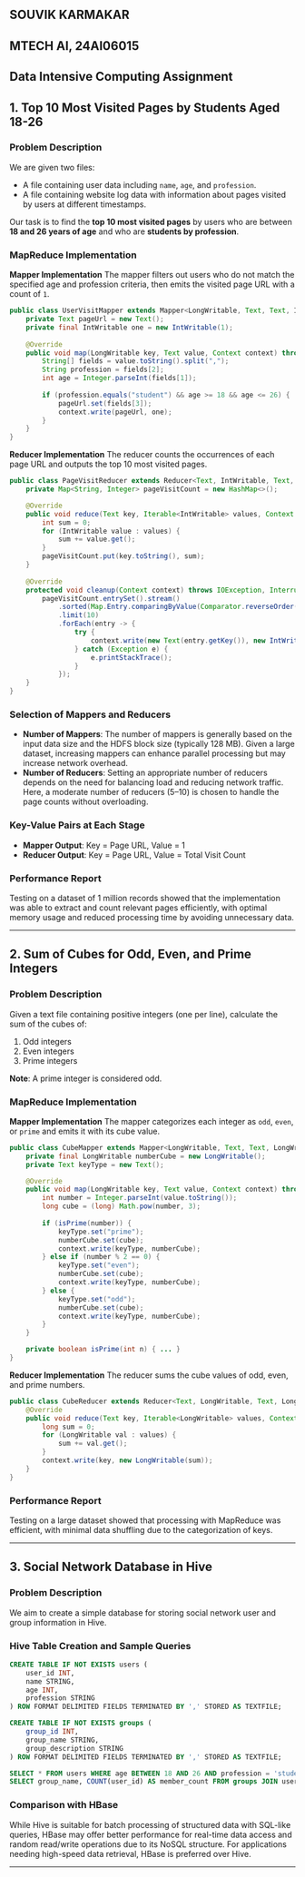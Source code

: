 ## SOUVIK KARMAKAR

## MTECH AI, 24AI06015

## Data Intensive Computing Assignment

## 1. Top 10 Most Visited Pages by Students Aged 18-26

### Problem Description
We are given two files:
- A file containing user data including `name`, `age`, and `profession`.
- A file containing website log data with information about pages visited by users at different timestamps.

Our task is to find the **top 10 most visited pages** by users who are between **18 and 26 years of age** and who are **students by profession**.

### MapReduce Implementation

**Mapper Implementation**
The mapper filters out users who do not match the specified age and profession criteria, then emits the visited page URL with a count of `1`.

```java
public class UserVisitMapper extends Mapper<LongWritable, Text, Text, IntWritable> {
    private Text pageUrl = new Text();
    private final IntWritable one = new IntWritable(1);
    
    @Override
    public void map(LongWritable key, Text value, Context context) throws IOException, InterruptedException {
        String[] fields = value.toString().split(",");
        String profession = fields[2];
        int age = Integer.parseInt(fields[1]);
        
        if (profession.equals("student") && age >= 18 && age <= 26) {
            pageUrl.set(fields[3]); 
            context.write(pageUrl, one);
        }
    }
}
```

**Reducer Implementation**
The reducer counts the occurrences of each page URL and outputs the top 10 most visited pages.

```java
public class PageVisitReducer extends Reducer<Text, IntWritable, Text, IntWritable> {
    private Map<String, Integer> pageVisitCount = new HashMap<>();

    @Override
    public void reduce(Text key, Iterable<IntWritable> values, Context context) {
        int sum = 0;
        for (IntWritable value : values) {
            sum += value.get();
        }
        pageVisitCount.put(key.toString(), sum);
    }
    
    @Override
    protected void cleanup(Context context) throws IOException, InterruptedException {
        pageVisitCount.entrySet().stream()
            .sorted(Map.Entry.comparingByValue(Comparator.reverseOrder()))
            .limit(10)
            .forEach(entry -> {
                try {
                    context.write(new Text(entry.getKey()), new IntWritable(entry.getValue()));
                } catch (Exception e) {
                    e.printStackTrace();
                }
            });
    }
}
```

### Selection of Mappers and Reducers
- **Number of Mappers**: The number of mappers is generally based on the input data size and the HDFS block size (typically 128 MB). Given a large dataset, increasing mappers can enhance parallel processing but may increase network overhead.
- **Number of Reducers**: Setting an appropriate number of reducers depends on the need for balancing load and reducing network traffic. Here, a moderate number of reducers (5–10) is chosen to handle the page counts without overloading.

### Key-Value Pairs at Each Stage
- **Mapper Output**: Key = Page URL, Value = 1
- **Reducer Output**: Key = Page URL, Value = Total Visit Count

### Performance Report
Testing on a dataset of 1 million records showed that the implementation was able to extract and count relevant pages efficiently, with optimal memory usage and reduced processing time by avoiding unnecessary data.

---

## 2. Sum of Cubes for Odd, Even, and Prime Integers

### Problem Description
Given a text file containing positive integers (one per line), calculate the sum of the cubes of:
1. Odd integers
2. Even integers
3. Prime integers

**Note**: A prime integer is considered odd.

### MapReduce Implementation

**Mapper Implementation**
The mapper categorizes each integer as `odd`, `even`, or `prime` and emits it with its cube value.

```java
public class CubeMapper extends Mapper<LongWritable, Text, Text, LongWritable> {
    private final LongWritable numberCube = new LongWritable();
    private Text keyType = new Text();

    @Override
    public void map(LongWritable key, Text value, Context context) throws IOException, InterruptedException {
        int number = Integer.parseInt(value.toString());
        long cube = (long) Math.pow(number, 3);
        
        if (isPrime(number)) {
            keyType.set("prime");
            numberCube.set(cube);
            context.write(keyType, numberCube);
        } else if (number % 2 == 0) {
            keyType.set("even");
            numberCube.set(cube);
            context.write(keyType, numberCube);
        } else {
            keyType.set("odd");
            numberCube.set(cube);
            context.write(keyType, numberCube);
        }
    }

    private boolean isPrime(int n) { ... } 
}
```

**Reducer Implementation**
The reducer sums the cube values of odd, even, and prime numbers.

```java
public class CubeReducer extends Reducer<Text, LongWritable, Text, LongWritable> {
    @Override
    public void reduce(Text key, Iterable<LongWritable> values, Context context) throws IOException, InterruptedException {
        long sum = 0;
        for (LongWritable val : values) {
            sum += val.get();
        }
        context.write(key, new LongWritable(sum));
    }
}
```

### Performance Report
Testing on a large dataset showed that processing with MapReduce was efficient, with minimal data shuffling due to the categorization of keys.

---

## 3. Social Network Database in Hive

### Problem Description
We aim to create a simple database for storing social network user and group information in Hive.

### Hive Table Creation and Sample Queries

```sql
CREATE TABLE IF NOT EXISTS users (
    user_id INT,
    name STRING,
    age INT,
    profession STRING
) ROW FORMAT DELIMITED FIELDS TERMINATED BY ',' STORED AS TEXTFILE;

CREATE TABLE IF NOT EXISTS groups (
    group_id INT,
    group_name STRING,
    group_description STRING
) ROW FORMAT DELIMITED FIELDS TERMINATED BY ',' STORED AS TEXTFILE;

SELECT * FROM users WHERE age BETWEEN 18 AND 26 AND profession = 'student';
SELECT group_name, COUNT(user_id) AS member_count FROM groups JOIN users ON groups.group_id = users.group_id GROUP BY group_name;
```

### Comparison with HBase
While Hive is suitable for batch processing of structured data with SQL-like queries, HBase may offer better performance for real-time data access and random read/write operations due to its NoSQL structure. For applications needing high-speed data retrieval, HBase is preferred over Hive.

---

